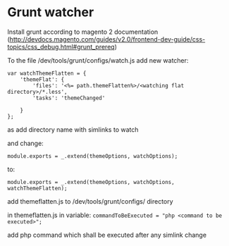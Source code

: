 # Grunt watcher

Install grunt according to magento 2 documentation (http://devdocs.magento.com/guides/v2.0/frontend-dev-guide/css-topics/css_debug.html#grunt_prereq)

To the file /dev/tools/grunt/configs/watch.js add new watcher:
```
var watchThemeFlatten = {
    'themeFlat': {
        'files': '<%= path.themeFlatten%>/<watching flat directory>/*.less',
        'tasks': 'themeChanged'
        
    }
};
```
as <watching flat directory> add directory name with simlinks to watch

and change:
```
module.exports = _.extend(themeOptions, watchOptions);
```
to:
```
module.exports = _.extend(themeOptions, watchOptions, watchThemeFlatten);
```
add themeflatten.js to /dev/tools/grunt/configs/ directory

in themeflatten.js
in variable: `commandToBeExecuted = "php <command to be executed>";`

add php command which shall be executed after any simlink change


